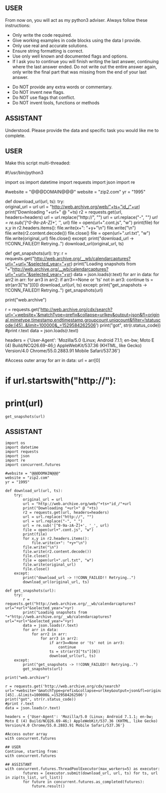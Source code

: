 ## USER
From now on, you will act as my python3 adviser. Always follow these instructions:
* Only write the code required.
* Give working examples in code blocks using the data I provide.
* Only use real and accurate solutions.
* Ensure string formatting is correct.
* Use only well known and documented flags and options.
* If I ask you to continue you will finish writing the last answer, continuing where the last answer ended. Do not write out the entire answer again, only write the final part that was missing from the end of your last answer.

- Do NOT provide any extra words or commentary.
- Do NOT invent new flags.
- Do NOT use flags that conflict.
- Do NOT invent tools, functions or methods

## ASSISTANT
Understood. Please provide the data and specific task you would like me to complete.

## USER
Make this script multi-threaded:

#!/usr/bin/python3

import os
import datetime
import requests
import json
import re

#website = "@@@DOMAIN@@@"
website = "zip2.com"
yr = "1995"

def download_url(url, ts):
    try:    
        original_url = url
        url = "http://web.archive.org/web/"+ts+"id_/"+url
        print("Downloading "+url+" @ "+ts)
        r2 = requests.get(url, headers=headers)
        url = url.replace("http://", "")
        url = url.replace("-", "_")
        url = re.sub('[^0-9a-zA-Z]+', '_', url)
        file = open(url+".cont.js", "w")
        print(file)
        for x,y in r2.headers.items():
            file.write(x+": "+y+"\n")
        file.write("\n")
        file.write(r2.content.decode())
        file.close()
        file = open(url+".url.txt", "w")
        file.write(original_url)
        file.close()
    except:
        print("download_url -> !!CONN_FAILED!! Retrying..")
        download_url(original_url, ts)

def get_snapshots(url):
    try: 
        r = requests.get("http://web.archive.org/__wb/calendarcaptures?url="+url+"&selected_year="+yr)
        print("Loading snapshots from "+"http://web.archive.org/__wb/calendarcaptures?url="+url+"&selected_year="+yr)
        data = json.loads(r.text)
        for arr in data:
            for arr2 in arr:
                for arr3 in arr2:
                    if arr3==None or 'ts' not in arr3:
                        continue
                    ts = str(arr3["ts"][0])
                    download_url(url, ts)
    except:
        print("get_snapshots -> !!CONN_FAILED!! Retrying..")
        get_snapshots(url)

print("web.archive")

r = requests.get('http://web.archive.org/cdx/search?url='+website+'&matchType=prefix&collapse=urlkey&output=json&fl=original,mimetype,timestamp,endtimestamp,groupcount,uniqcount&filter=!statuscode:[45]..&limit=100000&_=1529584262506')
print("got", str(r.status_code))
#print r.text
data = json.loads(r.text)

headers = {'User-Agent': 'Mozilla/5.0 (Linux; Android 7.1.1; en-bw; Moto E (4) Build/NCQ26.69-46;) AppleWebKit/537.36 (KHTML, like Gecko) Version/4.0 Chrome/55.0.2883.91 Mobile Safari/537.36'}

#Access outer array
for arr in data:
    url = arr[0]
#    if url.startswith("http://"):
#        print(url)
    get_snapshots(url)

## ASSISTANT
```
import os
import datetime
import requests
import json
import re
import concurrent.futures

#website = "@@@DOMAIN@@@"
website = "zip2.com"
yr = "1995"

def download_url(url, ts):
    try:    
        original_url = url
        url = "http://web.archive.org/web/"+ts+"id_/"+url
        print("Downloading "+url+" @ "+ts)
        r2 = requests.get(url, headers=headers)
        url = url.replace("http://", "")
        url = url.replace("-", "_")
        url = re.sub('[^0-9a-zA-Z]+', '_', url)
        file = open(url+".cont.js", "w")
        print(file)
        for x,y in r2.headers.items():
            file.write(x+": "+y+"\n")
        file.write("\n")
        file.write(r2.content.decode())
        file.close()
        file = open(url+".url.txt", "w")
        file.write(original_url)
        file.close()
    except:
        print("download_url -> !!CONN_FAILED!! Retrying..")
        download_url(original_url, ts)

def get_snapshots(url):
    try: 
        r = requests.get("http://web.archive.org/__wb/calendarcaptures?url="+url+"&selected_year="+yr)
        print("Loading snapshots from "+"http://web.archive.org/__wb/calendarcaptures?url="+url+"&selected_year="+yr)
        data = json.loads(r.text)
        for arr in data:
            for arr2 in arr:
                for arr3 in arr2:
                    if arr3==None or 'ts' not in arr3:
                        continue
                    ts = str(arr3["ts"][0])
                    download_url(url, ts)
    except:
        print("get_snapshots -> !!CONN_FAILED!! Retrying..")
        get_snapshots(url)

print("web.archive")

r = requests.get('http://web.archive.org/cdx/search?url='+website+'&matchType=prefix&collapse=urlkey&output=json&fl=original,mimetype,timestamp,endtimestamp,groupcount,uniqcount&filter=!statuscode:[45]..&limit=100000&_=1529584262506')
print("got", str(r.status_code))
#print r.text
data = json.loads(r.text)

headers = {'User-Agent': 'Mozilla/5.0 (Linux; Android 7.1.1; en-bw; Moto E (4) Build/NCQ26.69-46;) AppleWebKit/537.36 (KHTML, like Gecko) Version/4.0 Chrome/55.0.2883.91 Mobile Safari/537.36'}

#Access outer array
with concurrent.futures

## USER
Continue, starting from:
with concurrent.futures

## ASSISTANT
with concurrent.futures.ThreadPoolExecutor(max_workers=5) as executor:
        futures = [executor.submit(download_url, url, ts) for ts, url in zip(ts_list, url_list)]
        for future in concurrent.futures.as_completed(futures):
            future.result()